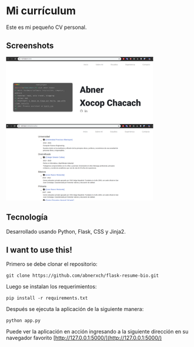 # Mi currículum

Este es mi pequeño CV personal.


## Screenshots
<p float="left">
  <img src="https://github.com/abnerxch/flask-resume-bio/blob/master/Screenshots/home.png" width="400">
  <img src="https://github.com/abnerxch/flask-resume-bio/blob/master/Screenshots/estudios.png" width="400">
</p>

## Tecnología

Desarrollado usando Python, Flask, CSS y Jinja2.

## I want to use this!


Primero se debe clonar el repositorio:

```shell
git clone https://github.com/abnerxch/flask-resume-bio.git
```

Luego se instalan los requerimientos:

```shell
pip install -r requirements.txt
```

Después se ejecuta la aplicación de la siguiente manera:

```shell
python app.py
```

Puede ver la aplicación en acción ingresando a la siguiente dirección en su navegador favorito [http://127.0.0.1:5000/](http://127.0.0.1:5000/)